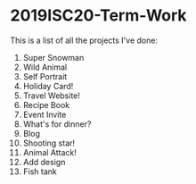 # 2019ISC20-Term-Work
This is a list of all the projects I've done:    
1. Super Snowman   
2. Wild Animal
3. Self Portrait  
4. Holiday Card!
5. Travel Website!
6. Recipe Book
7. Event Invite
8. What's for dinner?
10. Blog
11. Shooting star!
12. Animal Attack!
13. Add design 
14. Fish tank
